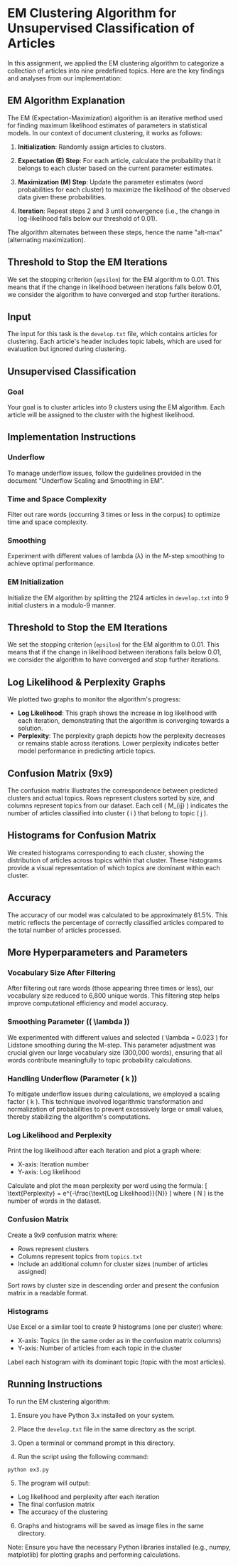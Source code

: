 
# EM Clustering Algorithm for Unsupervised Classification of Articles

In this assignment, we applied the EM clustering algorithm to categorize a collection of articles into nine predefined topics. Here are the key findings and analyses from our implementation:


## EM Algorithm Explanation

The EM (Expectation-Maximization) algorithm is an iterative method used for finding maximum likelihood estimates of parameters in statistical models. In our context of document clustering, it works as follows:

1. **Initialization**: Randomly assign articles to clusters.

2. **Expectation (E) Step**: For each article, calculate the probability that it belongs to each cluster based on the current parameter estimates.

3. **Maximization (M) Step**: Update the parameter estimates (word probabilities for each cluster) to maximize the likelihood of the observed data given these probabilities.

4. **Iteration**: Repeat steps 2 and 3 until convergence (i.e., the change in log-likelihood falls below our threshold of 0.01).

The algorithm alternates between these steps, hence the name "alt-max" (alternating maximization).


## Threshold to Stop the EM Iterations

We set the stopping criterion (`epsilon`) for the EM algorithm to 0.01. This means that if the change in likelihood between iterations falls below 0.01, we consider the algorithm to have converged and stop further iterations.


## Input

The input for this task is the `develop.txt` file, which contains articles for clustering. Each article's header includes topic labels, which are used for evaluation but ignored during clustering.

## Unsupervised Classification

### Goal
Your goal is to cluster articles into 9 clusters using the EM algorithm. Each article will be assigned to the cluster with the highest likelihood.

## Implementation Instructions

### Underflow

To manage underflow issues, follow the guidelines provided in the document "Underflow Scaling and Smoothing in EM".

### Time and Space Complexity

Filter out rare words (occurring 3 times or less in the corpus) to optimize time and space complexity.

### Smoothing

Experiment with different values of lambda (λ) in the M-step smoothing to achieve optimal performance.

### EM Initialization

Initialize the EM algorithm by splitting the 2124 articles in `develop.txt` into 9 initial clusters in a modulo-9 manner.

## Threshold to Stop the EM Iterations

We set the stopping criterion (`epsilon`) for the EM algorithm to 0.01. This means that if the change in likelihood between iterations falls below 0.01, we consider the algorithm to have converged and stop further iterations.

## Log Likelihood & Perplexity Graphs

We plotted two graphs to monitor the algorithm's progress:
- **Log Likelihood**: This graph shows the increase in log likelihood with each iteration, demonstrating that the algorithm is converging towards a solution.
- **Perplexity**: The perplexity graph depicts how the perplexity decreases or remains stable across iterations. Lower perplexity indicates better model performance in predicting article topics.

## Confusion Matrix (9x9)

The confusion matrix illustrates the correspondence between predicted clusters and actual topics. Rows represent clusters sorted by size, and columns represent topics from our dataset. Each cell \( M_{ij} \) indicates the number of articles classified into cluster \( i \) that belong to topic \( j \).

## Histograms for Confusion Matrix

We created histograms corresponding to each cluster, showing the distribution of articles across topics within that cluster. These histograms provide a visual representation of which topics are dominant within each cluster.

## Accuracy

The accuracy of our model was calculated to be approximately 61.5%. This metric reflects the percentage of correctly classified articles compared to the total number of articles processed.


## More Hyperparameters and Parameters

### Vocabulary Size After Filtering

After filtering out rare words (those appearing three times or less), our vocabulary size reduced to 6,800 unique words. This filtering step helps improve computational efficiency and model accuracy.

### Smoothing Parameter (\( \lambda \))

We experimented with different values and selected \( \lambda = 0.023 \) for Lidstone smoothing during the M-step. This parameter adjustment was crucial given our large vocabulary size (300,000 words), ensuring that all words contribute meaningfully to topic probability calculations.

### Handling Underflow (Parameter \( k \))

To mitigate underflow issues during calculations, we employed a scaling factor \( k \). This technique involved logarithmic transformation and normalization of probabilities to prevent excessively large or small values, thereby stabilizing the algorithm's computations.
### Log Likelihood and Perplexity

Print the log likelihood after each iteration and plot a graph where:
- X-axis: Iteration number
- Y-axis: Log likelihood

Calculate and plot the mean perplexity per word using the formula:
\[
\text{Perplexity} = e^{-\frac{\text{Log Likelihood}}{N}}
\]
where \( N \) is the number of words in the dataset.

### Confusion Matrix

Create a 9x9 confusion matrix where:
- Rows represent clusters
- Columns represent topics from `topics.txt`
- Include an additional column for cluster sizes (number of articles assigned)

Sort rows by cluster size in descending order and present the confusion matrix in a readable format.

### Histograms

Use Excel or a similar tool to create 9 histograms (one per cluster) where:
- X-axis: Topics (in the same order as in the confusion matrix columns)
- Y-axis: Number of articles from each topic in the cluster

Label each histogram with its dominant topic (topic with the most articles).

## Running Instructions

To run the EM clustering algorithm:

1. Ensure you have Python 3.x installed on your system.

2. Place the `develop.txt` file in the same directory as the script.

3. Open a terminal or command prompt in this directory.

4. Run the script using the following command:
```shell
python ex3.py
```
5. The program will output:
- Log likelihood and perplexity after each iteration
- The final confusion matrix
- The accuracy of the clustering

6. Graphs and histograms will be saved as image files in the same directory.

Note: Ensure you have the necessary Python libraries installed (e.g., numpy, matplotlib) for plotting graphs and performing calculations.



